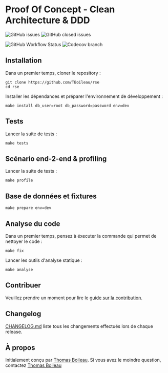# Proof Of Concept - Clean Architecture & DDD

![GitHub issues](https://img.shields.io/github/issues/TBoileau/rse?style=for-the-badge)
![GitHub closed issues](https://img.shields.io/github/issues-closed/TBoileau/rse?style=for-the-badge)

![GitHub Workflow Status](https://img.shields.io/github/workflow/status/TBoileau/rse/Continuous%20integration?style=for-the-badge)
![Codecov branch](https://img.shields.io/codecov/c/github/TBoileau/rse/develop?style=for-the-badge)

## Installation

Dans un premier temps, cloner le repository :
```
git clone https://github.com/TBoileau/rse
cd rse
```

Installer les dépendances et préparer l'environnement de développement :
```
make install db_user=root db_password=password env=dev
```

## Tests
Lancer la suite de tests :
```
make tests
```

## Scénario end-2-end & profiling
Lancer la suite de tests :
```
make profile
```

## Base de données et fixtures
```
make prepare env=dev
```

## Analyse du code
Dans un premier temps, pensez à éxecuter la commande qui permet de nettoyer le code :
```
make fix
```

Lancer les outils d'analyse statique :
```
make analyse
```

## Contribuer
Veuillez prendre un moment pour lire le [guide sur la contribution](CONTRIBUTING.md).

## Changelog
[CHANGELOG.md](CHANGELOG.md) liste tous les changements effectués lors de chaque release.

## À propos
Initialement conçu par [Thomas Boileau](https://github.com/TBoileau). Si vous avez le moindre question, contactez [Thomas Boileau](mailto:t-boileau@email.com?subject=[Github]%20RSA)
